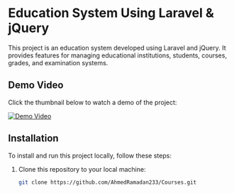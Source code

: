 # Education System Using Laravel & jQuery

This project is an education system developed using Laravel and jQuery. It provides features for managing educational institutions, students, courses, grades, and examination systems.

## Demo Video

Click the thumbnail below to watch a demo of the project:

[![Demo Video](https://img.youtube.com/vi/nidPuEPGMos/0.jpg)](https://youtu.be/nidPuEPGMos)

## Installation

To install and run this project locally, follow these steps:

1. Clone this repository to your local machine:
   ```bash
   git clone https://github.com/AhmedRamadan233/Courses.git
